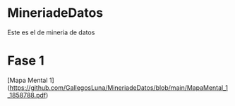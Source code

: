 # MineriadeDatos
Este es el de mineria de datos
# Fase 1
[Mapa Mental 1] (https://github.com/GallegosLuna/MineriadeDatos/blob/main/MapaMental_1_1858788.pdf)
